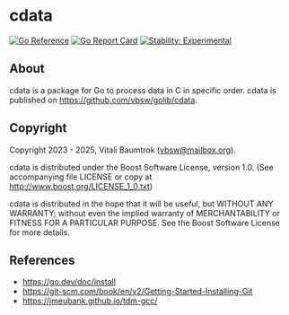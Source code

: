 # cdata

[![Go Reference](https://pkg.go.dev/badge/github.com/vbsw/golib/cdata.svg)](https://pkg.go.dev/github.com/vbsw/golib/cdata) [![Go Report Card](https://goreportcard.com/badge/github.com/vbsw/golib/cdata)](https://goreportcard.com/report/github.com/vbsw/golib/cdata) [![Stability: Experimental](https://masterminds.github.io/stability/experimental.svg)](https://masterminds.github.io/stability/experimental.html)

## About
cdata is a package for Go to process data in C in specific order. cdata is published on <https://github.com/vbsw/golib/cdata>.

## Copyright
Copyright 2023 - 2025, Vitali Baumtrok (vbsw@mailbox.org).

cdata is distributed under the Boost Software License, version 1.0. (See accompanying file LICENSE or copy at http://www.boost.org/LICENSE_1_0.txt)

cdata is distributed in the hope that it will be useful, but WITHOUT ANY WARRANTY; without even the implied warranty of MERCHANTABILITY or FITNESS FOR A PARTICULAR PURPOSE. See the Boost Software License for more details.

## References
- https://go.dev/doc/install
- https://git-scm.com/book/en/v2/Getting-Started-Installing-Git
- https://jmeubank.github.io/tdm-gcc/
